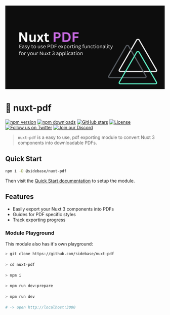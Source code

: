 ![nuxt-pdf](.github/preview.jpg)

# 📄 nuxt-pdf

[![npm version][npm-version-src]][npm-version-href]
[![npm downloads][npm-downloads-src]][npm-downloads-href]
[![GitHub stars](https://badgen.net/github/stars/sidebase/nuxt-pdf)](https://GitHub.com/sidebase/nuxt-pdf/)
[![License][license-src]][license-href]
[![Follow us on Twitter](https://badgen.net/badge/icon/twitter?icon=twitter&label)](https://twitter.com/sidebase_io)
[![Join our Discord](https://badgen.net/badge/icon/discord?icon=discord&label)](https://discord.gg/NDDgQkcv3s)

> `nuxt-pdf` is a easy to use, pdf exporting module to convert Nuxt 3 components into downloadable PDFs.

## Quick Start

```sh
npm i -D @sidebase/nuxt-pdf
```

Then visit the [Quick Start documentation](https://sidebase.io/nuxt-pdf/getting-started/quick-start) to setup the module.

## Features

- Easily export your Nuxt 3 components into PDFs
- Guides for PDF specific styles
- Track exporting progress

### Module Playground

This module also has it's own playground:
```sh
> git clone https://github.com/sidebase/nuxt-pdf

> cd nuxt-pdf

> npm i

> npm run dev:prepare

> npm run dev

# -> open http://localhost:3000
```

<!-- Badges -->
[npm-version-src]: https://img.shields.io/npm/v/@sidebase/nuxt-pdf/latest.svg
[npm-version-href]: https://npmjs.com/package/@sidebase/nuxt-pdf

[npm-downloads-src]: https://img.shields.io/npm/dt/@sidebase/nuxt-pdf.svg
[npm-downloads-href]: https://npmjs.com/package/@sidebase/nuxt-pdf

[license-src]: https://img.shields.io/npm/l/@sidebase/nuxt-pdf.svg
[license-href]: https://npmjs.com/package/@sidebase/nuxt-pdf

